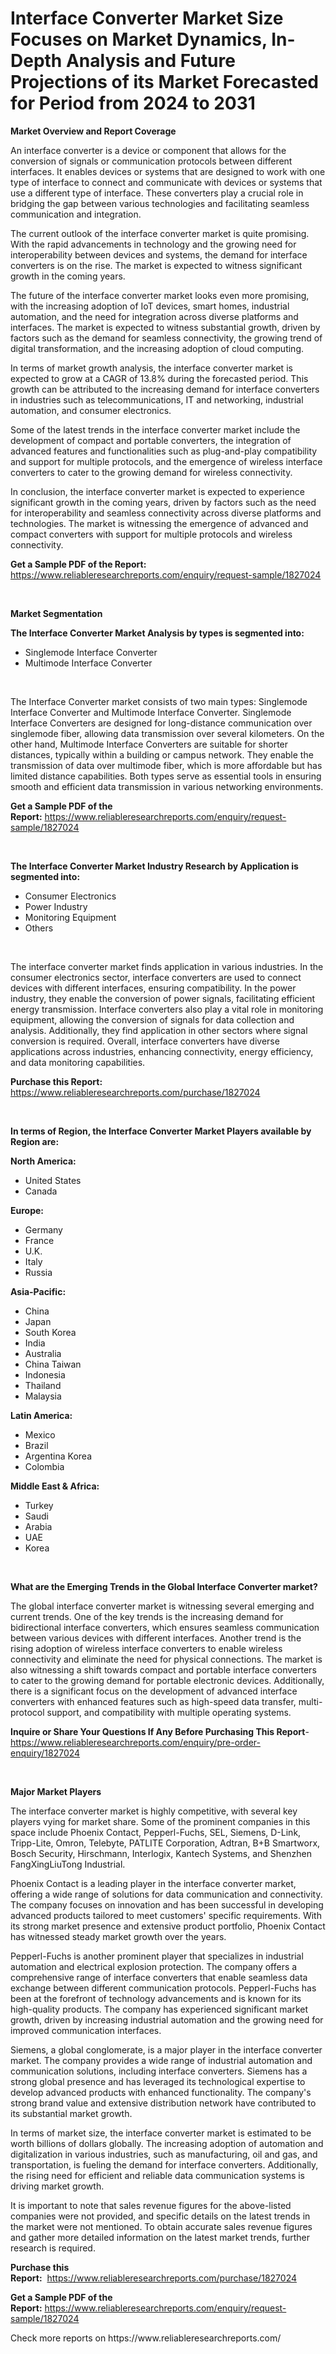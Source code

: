 <p><h1>Interface Converter Market Size Focuses on Market Dynamics, In-Depth Analysis and Future Projections of its Market Forecasted for Period from 2024 to 2031</h1></p><p><strong>Market Overview and Report Coverage</strong></p>
<p><p>An interface converter is a device or component that allows for the conversion of signals or communication protocols between different interfaces. It enables devices or systems that are designed to work with one type of interface to connect and communicate with devices or systems that use a different type of interface. These converters play a crucial role in bridging the gap between various technologies and facilitating seamless communication and integration.</p><p>The current outlook of the interface converter market is quite promising. With the rapid advancements in technology and the growing need for interoperability between devices and systems, the demand for interface converters is on the rise. The market is expected to witness significant growth in the coming years.</p><p>The future of the interface converter market looks even more promising, with the increasing adoption of IoT devices, smart homes, industrial automation, and the need for integration across diverse platforms and interfaces. The market is expected to witness substantial growth, driven by factors such as the demand for seamless connectivity, the growing trend of digital transformation, and the increasing adoption of cloud computing.</p><p>In terms of market growth analysis, the interface converter market is expected to grow at a CAGR of 13.8% during the forecasted period. This growth can be attributed to the increasing demand for interface converters in industries such as telecommunications, IT and networking, industrial automation, and consumer electronics.</p><p>Some of the latest trends in the interface converter market include the development of compact and portable converters, the integration of advanced features and functionalities such as plug-and-play compatibility and support for multiple protocols, and the emergence of wireless interface converters to cater to the growing demand for wireless connectivity.</p><p>In conclusion, the interface converter market is expected to experience significant growth in the coming years, driven by factors such as the need for interoperability and seamless connectivity across diverse platforms and technologies. The market is witnessing the emergence of advanced and compact converters with support for multiple protocols and wireless connectivity.</p></p>
<p><strong>Get a Sample PDF of the Report:</strong> <a href="https://www.reliableresearchreports.com/enquiry/request-sample/1827024">https://www.reliableresearchreports.com/enquiry/request-sample/1827024</a></p>
<p>&nbsp;</p>
<p><strong>Market Segmentation</strong></p>
<p><strong>The Interface Converter Market Analysis by types is segmented into:</strong></p>
<p><ul><li>Singlemode Interface Converter</li><li>Multimode Interface Converter</li></ul></p>
<p>&nbsp;</p>
<p><p>The Interface Converter market consists of two main types: Singlemode Interface Converter and Multimode Interface Converter. Singlemode Interface Converters are designed for long-distance communication over singlemode fiber, allowing data transmission over several kilometers. On the other hand, Multimode Interface Converters are suitable for shorter distances, typically within a building or campus network. They enable the transmission of data over multimode fiber, which is more affordable but has limited distance capabilities. Both types serve as essential tools in ensuring smooth and efficient data transmission in various networking environments.</p></p>
<p><strong>Get a Sample PDF of the Report:</strong>&nbsp;<a href="https://www.reliableresearchreports.com/enquiry/request-sample/1827024">https://www.reliableresearchreports.com/enquiry/request-sample/1827024</a></p>
<p>&nbsp;</p>
<p><strong>The Interface Converter Market Industry Research by Application is segmented into:</strong></p>
<p><ul><li>Consumer Electronics</li><li>Power Industry</li><li>Monitoring Equipment</li><li>Others</li></ul></p>
<p>&nbsp;</p>
<p><p>The interface converter market finds application in various industries. In the consumer electronics sector, interface converters are used to connect devices with different interfaces, ensuring compatibility. In the power industry, they enable the conversion of power signals, facilitating efficient energy transmission. Interface converters also play a vital role in monitoring equipment, allowing the conversion of signals for data collection and analysis. Additionally, they find application in other sectors where signal conversion is required. Overall, interface converters have diverse applications across industries, enhancing connectivity, energy efficiency, and data monitoring capabilities.</p></p>
<p><strong>Purchase this Report:</strong>&nbsp; <a href="https://www.reliableresearchreports.com/purchase/1827024">https://www.reliableresearchreports.com/purchase/1827024</a></p>
<p>&nbsp;</p>
<p><strong>In terms of Region, the Interface Converter Market Players available by Region are:</strong></p>
<p>
    <p> <strong> North America: </strong>
        <ul>
            <li>United States</li>
            <li>Canada</li>
        </ul>
        </p> 
    <p> <strong> Europe: </strong>
        <ul>
            <li>Germany</li>
            <li>France</li>
            <li>U.K.</li>
            <li>Italy</li>
            <li>Russia</li>
        </ul>
        </p> 
    <p> <strong> Asia-Pacific: </strong>
        <ul>
            <li>China</li>
            <li>Japan</li>
            <li>South Korea</li>
            <li>India</li>
            <li>Australia</li>
            <li>China Taiwan</li>
            <li>Indonesia</li>
            <li>Thailand</li>
            <li>Malaysia</li>
        </ul>
        </p> 
    <p> <strong> Latin America: </strong>
        <ul>
            <li>Mexico</li>
            <li>Brazil</li>
            <li>Argentina Korea</li>
            <li>Colombia</li>
        </ul>
        </p> 
    <p> <strong> Middle East & Africa: </strong>
        <ul>
            <li>Turkey</li>
            <li>Saudi</li>
            <li>Arabia</li>
            <li>UAE</li>
            <li>Korea</li>
        </ul>
    </p>
    </p>
<p>&nbsp;</p>
<p><strong>What are the Emerging Trends in the Global Interface Converter market?</strong></p>
<p><p>The global interface converter market is witnessing several emerging and current trends. One of the key trends is the increasing demand for bidirectional interface converters, which ensures seamless communication between various devices with different interfaces. Another trend is the rising adoption of wireless interface converters to enable wireless connectivity and eliminate the need for physical connections. The market is also witnessing a shift towards compact and portable interface converters to cater to the growing demand for portable electronic devices. Additionally, there is a significant focus on the development of advanced interface converters with enhanced features such as high-speed data transfer, multi-protocol support, and compatibility with multiple operating systems.</p></p>
<p><strong>Inquire or Share Your Questions If Any Before Purchasing This Report</strong>- <a href="https://www.reliableresearchreports.com/enquiry/pre-order-enquiry/1827024">https://www.reliableresearchreports.com/enquiry/pre-order-enquiry/1827024</a></p>
<p>&nbsp;</p>
<p><strong>Major Market Players</strong></p>
<p><p>The interface converter market is highly competitive, with several key players vying for market share. Some of the prominent companies in this space include Phoenix Contact, Pepperl-Fuchs, SEL, Siemens, D-Link, Tripp-Lite, Omron, Telebyte, PATLITE Corporation, Adtran, B+B Smartworx, Bosch Security, Hirschmann, Interlogix, Kantech Systems, and Shenzhen FangXingLiuTong Industrial.</p><p>Phoenix Contact is a leading player in the interface converter market, offering a wide range of solutions for data communication and connectivity. The company focuses on innovation and has been successful in developing advanced products tailored to meet customers' specific requirements. With its strong market presence and extensive product portfolio, Phoenix Contact has witnessed steady market growth over the years.</p><p>Pepperl-Fuchs is another prominent player that specializes in industrial automation and electrical explosion protection. The company offers a comprehensive range of interface converters that enable seamless data exchange between different communication protocols. Pepperl-Fuchs has been at the forefront of technology advancements and is known for its high-quality products. The company has experienced significant market growth, driven by increasing industrial automation and the growing need for improved communication interfaces.</p><p>Siemens, a global conglomerate, is a major player in the interface converter market. The company provides a wide range of industrial automation and communication solutions, including interface converters. Siemens has a strong global presence and has leveraged its technological expertise to develop advanced products with enhanced functionality. The company's strong brand value and extensive distribution network have contributed to its substantial market growth.</p><p>In terms of market size, the interface converter market is estimated to be worth billions of dollars globally. The increasing adoption of automation and digitalization in various industries, such as manufacturing, oil and gas, and transportation, is fueling the demand for interface converters. Additionally, the rising need for efficient and reliable data communication systems is driving market growth.</p><p>It is important to note that sales revenue figures for the above-listed companies were not provided, and specific details on the latest trends in the market were not mentioned. To obtain accurate sales revenue figures and gather more detailed information on the latest market trends, further research is required.</p></p>
<p><strong>Purchase this Report:</strong>&nbsp;&nbsp;<a href="https://www.reliableresearchreports.com/purchase/1827024">https://www.reliableresearchreports.com/purchase/1827024</a></p>
<p></p>
<p><strong>Get a Sample PDF of the Report:</strong>&nbsp;<a href="https://www.reliableresearchreports.com/enquiry/request-sample/1827024">https://www.reliableresearchreports.com/enquiry/request-sample/1827024</a></p>
<p>Check more reports on https://www.reliableresearchreports.com/</p>
